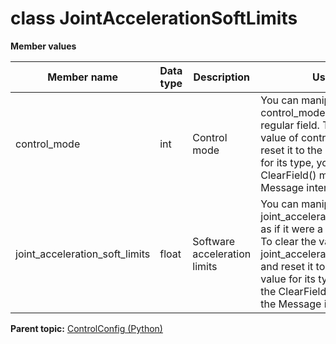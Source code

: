 # class JointAccelerationSoftLimits

 **Member values** 

|Member name|Data type|Description|Usage|
|-----------|---------|-----------|-----|
|control\_mode|int|Control mode|You can manipulate the field control\_mode as if it were a regular field. To clear the value of control\_mode and reset it to the default value for its type, you call the ClearField\(\) method of the Message interface.|
|joint\_acceleration\_soft\_limits|float|Software acceleration limits|You can manipulate the field joint\_acceleration\_soft\_limits as if it were a regular field. To clear the value of joint\_acceleration\_soft\_limits and reset it to the default value for its type, you call the ClearField\(\) method of the Message interface.|

**Parent topic:** [ControlConfig \(Python\)](../../summary_pages/ControlConfig.md)

